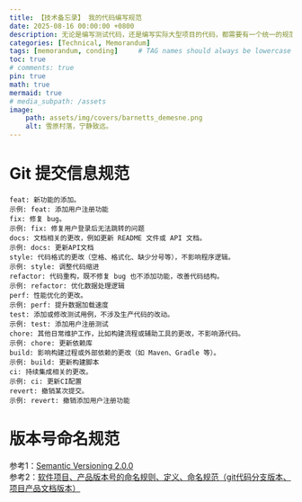 ```yaml
---
title: 【技术备忘录】 我的代码编写规范
date: 2025-08-16 00:00:00 +0800
description: 无论是编写测试代码，还是编写实际大型项目的代码，都需要有一个统一的规范，才能提高代码的可维护性。
categories: [Technical, Memorandum]
tags: [memorandum, conding]     # TAG names should always be lowercase
toc: true
# comments: true
pin: true
math: true
mermaid: true
# media_subpath: /assets
image:
    path: assets/img/covers/barnetts_demesne.png
    alt: 雪原村落，宁静致远。
---
```



# Git 提交信息规范
```text
feat: 新功能的添加。
示例: feat: 添加用户注册功能
fix: 修复 bug。
示例: fix: 修复用户登录后无法跳转的问题
docs: 文档相关的更改，例如更新 README 文件或 API 文档。
示例: docs: 更新API文档
style: 代码格式的更改（空格、格式化、缺少分号等），不影响程序逻辑。
示例: style: 调整代码缩进
refactor: 代码重构，既不修复 bug 也不添加功能，改善代码结构。
示例: refactor: 优化数据处理逻辑
perf: 性能优化的更改。
示例: perf: 提升数据加载速度
test: 添加或修改测试用例，不涉及生产代码的改动。
示例: test: 添加用户注册测试
chore: 其他日常维护工作，比如构建流程或辅助工具的更改，不影响源代码。
示例: chore: 更新依赖库
build: 影响构建过程或外部依赖的更改（如 Maven、Gradle 等）。
示例: build: 更新构建脚本
ci: 持续集成相关的更改。
示例: ci: 更新CI配置
revert: 撤销某次提交。
示例: revert: 撤销添加用户注册功能
```

# 版本号命名规范
参考1：[Semantic Versioning 2.0.0](https://semver.org/)  
参考2：[软件项目、产品版本号的命名规则、定义、命名规范（git代码分支版本、项目产品文档版本）](https://blog.csdn.net/qq_29974981/article/details/121008029)
